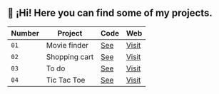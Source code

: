 ## 👋 ¡Hi! Here you can find some of my projects.

| Number | Project | Code | Web |
| --- | --- | --- | --- |
| `01` | Movie finder | [See]() | [Visit](https://buscador-peliculas-angel-gimenez.netlify.app/) |
| `02` | Shopping cart | [See]() | [Visit](https://carrito-compra-angel-gimenez.netlify.app/) |
| `03` | To do | [See]() | [Visit](https://to-do-angel-gimenez.netlify.app/) |
| `04` | Tic Tac Toe | [See]() | [Visit](https://3-en-raya-angel-gimenez.netlify.app/) |
